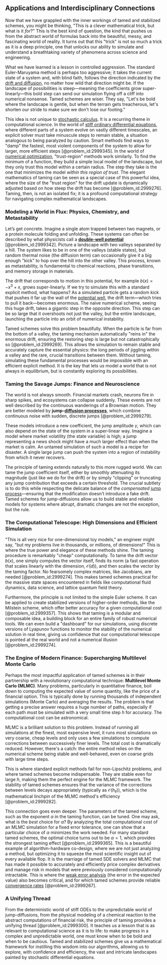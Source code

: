 ## Applications and Interdisciplinary Connections

Now that we have grappled with the inner workings of tamed and stabilized schemes, you might be thinking, "This is a clever mathematical trick, but what is it *for*?" This is the best kind of question, the kind that pushes us from the abstract world of formulas back into the beautiful, messy, and fascinating world of reality. It turns out that this "trick" is not so much a trick as it is a deep principle, one that unlocks our ability to simulate and understand a breathtaking variety of phenomena across science and engineering.

What we have learned is a lesson in controlled aggression. The standard Euler-Maruyama method is perhaps too aggressive; it takes the current state of a system and, with blind faith, follows the direction indicated by the [drift and diffusion](@article_id:148322), no matter how wild that direction might be. If the landscape of possibilities is steep—meaning the coefficients grow super-linearly—this bold step can send our simulation flying off a cliff into numerical nonsense. Tamed schemes are wiser. They say, "Let's be bold where the landscape is gentle, but when the terrain gets treacherous, let's shorten our stride to make sure we don't lose our footing."

This idea is not unique to [stochastic calculus](@article_id:143370). It is a recurring theme in computational science. In the world of [stiff ordinary differential equations](@article_id:175411), where different parts of a system evolve on vastly different timescales, an explicit solver must take minuscule steps to remain stable, a situation analogous to being paralyzed by caution. Smart methods find ways to "damp" the fastest, most violent components of the system to allow for larger, more efficient steps [@problem_id:2999345]. In the world of [numerical optimization](@article_id:137566), "trust-region" methods work similarly. To find the minimum of a function, they build a simple local model of the landscape, but they only trust this model within a certain radius. The step they take is the one that minimizes the model *within this region of trust*. The elegant mathematics of taming can be seen as a special case of this powerful idea, where the size of the "trust region" for the drift update is dynamically adjusted based on how steep the drift has become [@problem_id:2999276]. Taming, then, is not an isolated fix; it is a profound computational strategy for navigating complex mathematical landscapes.

### Modeling a World in Flux: Physics, Chemistry, and Metastability

Let’s get concrete. Imagine a single atom trapped between two magnets, or a protein molecule folding and unfolding. These systems can often be described by what physicists call a **[double-well potential](@article_id:170758)** [@problem_id:2999342]. Picture a landscape with two valleys separated by a hill. The system likes to be in one of the valleys (stable states), but random thermal noise (the diffusion term) can occasionally give it a big enough "kick" to hop over the hill into the other valley. This process, known as metastability, is fundamental to chemical reactions, phase transitions, and memory storage in materials.

The drift that corresponds to motion in this potential, for example $b(x) = -x^3 + x$, grows super-linearly. If we try to simulate this with a standard explicit method, what happens? As a simulated particle gets a random kick that pushes it far up the wall of the [potential well](@article_id:151646), the drift term—which tries to pull it back—becomes enormous. The naive numerical scheme, seeing this huge drift, takes a gigantic step in the opposite direction. This step can be so large that it overshoots not just the valley, but the entire landscape, launching the particle into an orbit of numerical instability.

Tamed schemes solve this problem beautifully. When the particle is far from the bottom of a valley, the taming mechanism automatically "reins in" the enormous drift, ensuring the restoring step is large but not catastrophically so [@problem_id:2999269]. This allows the simulation to remain stable and accurately capture the essential physics: the long periods of jiggling within a valley and the rare, crucial transitions between them. Without taming, simulating these fundamental processes would be impossible with an efficient explicit method. It is the key that lets us model a world that is not always in equilibrium, but is constantly exploring its possibilities.

### Taming the Savage Jumps: Finance and Neuroscience

The world is not always smooth. Financial markets crash, neurons fire in sharp spikes, and ecosystems can collapse suddenly. These events are not well described by the continuous wanderings of a Brownian motion. They are better modeled by **jump-[diffusion processes](@article_id:170202)**, which combine continuous noise with sudden, discrete jumps [@problem_id:2999279].

These models introduce a new coefficient, the jump amplitude $\gamma$, which can also depend on the state of the system in a super-linear way. Imagine a model where market volatility (the state variable) is high; a jump representing a news shock might have a much larger effect than when the market is calm. An untamed simulation of such a model is a recipe for disaster. A single large jump can push the system into a region of instability from which it never recovers.

The principle of taming extends naturally to this more rugged world. We can tame the jump coefficient itself, either by smoothly attenuating its magnitude (just like we do for the drift) or by simply "clipping" or truncating any jump contribution that exceeds a certain threshold. The crucial subtlety is to do this while respecting the delicate balance of the *compensated* [jump process](@article_id:200979)—ensuring that the modification doesn't introduce a fake drift. Tamed schemes for jump-diffusions allow us to build stable and reliable models for systems where abrupt, dramatic changes are not the exception, but the rule.

### The Computational Telescope: High Dimensions and Efficient Simulation

"This is all very nice for one-dimensional toy models," an engineer might say, "but my problems live in thousands, or millions, of dimensions!" This is where the true power and elegance of these methods shine. The taming procedure is remarkably "cheap" computationally. To tame the drift vector $b(x)$, one simply computes the vector itself, finds its norm (a fast operation that scales linearly with the dimension, $\mathcal{O}(d)$), and then scales the vector by the taming factor. No fearsomely complex matrices, like Jacobians, are needed [@problem_id:2999274]. This makes tamed schemes practical for the massive state spaces encountered in fields like computational fluid dynamics, data science, and lattice quantum field theory.

Furthermore, the principle is not limited to the simple Euler scheme. It can be applied to create stabilized versions of higher-order methods, like the Milstein scheme, which offer better accuracy for a given computational cost [@problem_id:2999357]. This shows that taming is a modular and composable idea, a building block for an entire family of robust numerical tools. We can even build a "dashboard" for our simulations, using discrete versions of Lyapunov functions to monitor the stability of the numerical solution in real time, giving us confidence that our computational telescope is pointed at the real world and not a numerical illusion [@problem_id:2999274].

### The Engine of Modern Finance: Supercharging Multilevel Monte Carlo

Perhaps the most impactful application of tamed schemes is in their partnership with a revolutionary computational technique: **Multilevel Monte Carlo (MLMC)**. Many problems, particularly in quantitative finance, boil down to computing the expected value of some quantity, like the price of a financial option. This is typically done by running thousands of independent simulations (Monte Carlo) and averaging the results. The problem is that getting a precise answer requires a huge number of paths, especially if each path must be simulated with a very small time step $h$ for accuracy. The computational cost can be astronomical.

MLMC is a brilliant solution to this problem. Instead of running all simulations at the finest, most expensive level, it runs most simulations on very coarse, cheap levels and only uses a few simulations to compute corrections between successively finer levels. The total cost is dramatically reduced. However, there's a catch: the entire method relies on the numerical scheme being stable and well-behaved, even on coarse grids with large time steps.

This is where standard explicit methods fail for non-Lipschitz problems, and where tamed schemes become indispensable. They are stable even for large $h$, making them the perfect engine for the MLMC framework. The stability of tamed schemes ensures that the variance of the corrections between levels decays appropriately (typically as $\mathcal{O}(h_\ell)$), which is the mathematical linchpin of the MLMC method's efficiency [@problem_id:2999282].

This connection goes even deeper. The parameters of the tamed scheme, such as the exponent $\alpha$ in the taming function, can be tuned. One may ask, what is the *best* choice for $\alpha$? By analyzing the total computational cost of an MLMC simulation for a fixed error tolerance, one can show that a particular choice of $\alpha$ minimizes the work needed. For many standard tamed schemes, the optimal choice turns out to be $\alpha=1$, which provides the strongest taming effect [@problem_id:2999365]. This is a beautiful example of algorithm-hardware co-design, where we are not just analyzing a method, but optimizing it to squeeze the most scientific insight out of every available flop. It is the marriage of tamed SDE solvers and MLMC that has made it possible to accurately and efficiently price complex derivatives and manage risk in models that were previously considered computationally intractable. This is where the [weak error analysis](@article_id:184000) (the error in the expected value) also becomes critical, and for which tamed schemes provide reliable [convergence rates](@article_id:168740) [@problem_id:2999267].

### A Unifying Thread

From the deterministic world of stiff ODEs to the unpredictable world of jump-diffusions, from the physical modeling of a chemical reaction to the abstract computations of financial risk, the principle of taming provides a unifying thread [@problem_id:2999300]. It teaches us a lesson that is as relevant to computational science as it is to life: to make progress in a complex and unpredictable world, one must know when to be bold and when to be cautious. Tamed and stabilized schemes give us a mathematical framework for instilling this wisdom into our algorithms, allowing us to explore, with confidence and efficiency, the vast and intricate landscapes painted by stochastic differential equations.